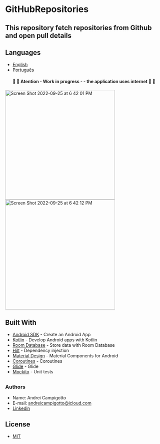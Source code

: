 # GitHubRepositories

## This repository fetch repositories from Github and open pull details

## Languages
- [English](https://github.com/andreicampigotto/GitHubRepositories/edit/master/README.md)
- [Português]()

<h4 align="center"> 
	🚧 🚨  Atention - Work in progress -  - the application uses internet 🚨 🚧 
</h4>

<p>
<img width="350" alt="Screen Shot 2022-09-25 at 6 42 01 PM" src="https://user-images.githubusercontent.com/38699529/192166859-e36b6e48-fee4-46bd-88e4-f7931532308f.png">
<img width="351" alt="Screen Shot 2022-09-25 at 6 42 12 PM" src="https://user-images.githubusercontent.com/38699529/192166860-dece3141-0a33-4a00-a038-5a1a33c4dd21.png">
</p>





## Built With
- [Android SDK](https://developer.android.com/) - Create an Android App
- [Kotlin](https://developer.android.com/kotlin) - Develop Android apps with Kotlin
- [Room Database](https://developer.android.com/training/data-storage/room) - Store data with Room Database
- [Hilt](https://dagger.dev/hilt) - Dependency injection
- [Material Design](https://material.io/develop/android/) - Material Components for Android
- [Coroutines](https://kotlinlang.org/docs/coroutines-overview.html) - Coroutines
- [Glide](https://github.com/bumptech/glide) - Glide
- [Mockito](https://site.mockito.org) - Unit tests

##

### Authors
- Name: Andrei Campigotto
- E-mail: andreicampigotto@icloud.com
- [Linkedin](https://www.linkedin.com/in/andrei-campigotto/)

## License 
- [MIT](https://github.com/andreicampigotto/GitHubRepositories/blob/master/license)
